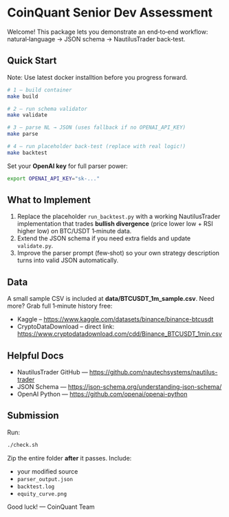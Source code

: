
# CoinQuant Senior Dev Assessment

Welcome! This package lets you demonstrate an end‑to‑end workflow:
natural‑language → JSON schema → NautilusTrader back‑test.

## Quick Start

Note: Use latest docker installtion before you progress forward.

```bash
# 1 — build container
make build

# 2 — run schema validator
make validate

# 3 — parse NL → JSON (uses fallback if no OPENAI_API_KEY)
make parse

# 4 — run placeholder back‑test (replace with real logic!)
make backtest
```

Set your **OpenAI key** for full parser power:

```bash
export OPENAI_API_KEY="sk‑..."
```

## What to Implement

1. Replace the placeholder `run_backtest.py` with a working NautilusTrader
   implementation that trades **bullish divergence** (price lower low +
   RSI higher low) on BTC/USDT 1‑minute data.
2. Extend the JSON schema if you need extra fields and update `validate.py`.
3. Improve the parser prompt (few‑shot) so your own strategy description
   turns into valid JSON automatically.

## Data

A small sample CSV is included at **data/BTCUSDT_1m_sample.csv**.
Need more? Grab full 1‑minute history free:

* Kaggle – <https://www.kaggle.com/datasets/binance/binance-btcusdt>  
* CryptoDataDownload – direct link:  
  <https://www.cryptodatadownload.com/cdd/Binance_BTCUSDT_1min.csv>

## Helpful Docs

* NautilusTrader GitHub — <https://github.com/nautechsystems/nautilus-trader>
* JSON Schema — <https://json-schema.org/understanding-json-schema/>
* OpenAI Python — <https://github.com/openai/openai-python>

## Submission

Run:

```bash
./check.sh
```

Zip the entire folder **after** it passes. Include:
* your modified source
* `parser_output.json`
* `backtest.log`
* `equity_curve.png`

Good luck! — CoinQuant Team
